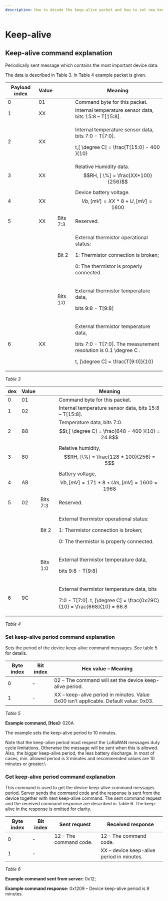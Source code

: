 ```yaml
---
description: How to decode the keep-alive packet and how to set new keep-alive period
---
```


# Keep-alive

## **Keep-alive command explanation**

Periodically sent message which contains the most important device data.

The data is described in Table 3. In Table 4 example packet is given.

| **Payload i**ndex | Value |          | Meaning                                                                                                                                                                                                            |
| ----------------- | ----- | -------- | ------------------------------------------------------------------------------------------------------------------------------------------------------------------------------------------------------------------ |
| 0                 | 01    |          | Command byte for this packet.                                                                                                                                                                                      |
| 1                 | XX    |          | Internal temperature sensor data, bits 15:8 – T\[15:8].                                                                                                                                                            |
| 2                 | XX    |          | <p>Internal temperature sensor data, bits 7:0 - T[7:0].</p><p>  <span class="math">t,[ \degree C] = \frac{T[15:0] - 400 }{10}</span> </p>                                                                          |
| 3                 | XX    |          | Relative Humidity data. $$RH, [ \%] = \frac{XX*100}{256}$$                                                                                                                                                         |
| 4                 | XX    |          | Device battery voltage.  $$Vb, [mV] = XX * 8 + U, [mV]=1600$$                                                                                                                                                      |
| 5                 | XX    | Bits 7:3 | Reserved.                                                                                                                                                                                                          |
|                   |       | Bit 2    | <p>External thermistor operational status:</p><p>1: Thermistor connection is broken;</p><p>0: The thermistor is properly connected.</p>                                                                            |
|                   |       | Bits 1:0 | <p>External thermistor temperature data, </p><p>bits 9:8 - T[9:8]</p>                                                                                                                                              |
| 6                 | XX    |          | <p>External thermistor temperature data,</p><p>bits 7:0 - T[7:0]. The measurement resolution is  <span class="math">0.1 \degree C</span> .</p><p><span class="math">t, [\degree C] = \frac{T[9:0]}{10}</span> </p> |

_Table 3_

| dex | Value |          | Meaning                                                                                                                                                     |
| --- | ----- | -------- | ----------------------------------------------------------------------------------------------------------------------------------------------------------- |
| 0   | 01    |          | Command byte for this packet.                                                                                                                               |
| 1   | 02    |          | Internal temperature sensor data, bits 15:8 – T\[15:8].                                                                                                     |
| 2   | 88    |          | Temperature data, bits 7:0. $$t,[ \degree C] = \frac{648 - 400 }{10} = 24.8$$                                                                               |
| 3   | 80    |          | Relative humidity, $$RH, [\%] = \frac{128 * 100}{256} = 5$$                                                                                                 |
| 4   | AB    |          | Battery voltage, $$Vb, [mV] = 171 * 8+Um, [mV]=1600 = 1968$$                                                                                                |
| 5   | 02    | Bits 7:3 | Reserved.                                                                                                                                                   |
|     |       | Bit 2    | <p>External thermistor operational status:</p><p>1: Thermistor connection is broken;</p><p>0: The thermistor is properly connected.</p>                     |
|     |       | Bits 1:0 | <p>External thermistor temperature data, </p><p>bits 9:8 - T[9:8]</p>                                                                                       |
| 6   | 9C    |          | <p>External thermistor temperature data, bits </p><p>7:0 - T[7:0]. <span class="math">t, [\degree C] = \frac{0x29C}{10} = \frac{668}{10} = 66.8</span> </p> |

_Table 4_

### **Set keep-alive period command explanation**

Sets the period of the device keep-alive command messages. See table 5 for details.

| **Byte index** | **Bit index** | **Hex value – Meaning**                                                              |
| -------------- | ------------- | ------------------------------------------------------------------------------------ |
| 0              | -             | 02 – The command will set the device keep-alive period.                              |
| 1              | -             | XX – keep-alive period in minutes. Value 0x00 isn’t applicable. Default value: 0x03. |

_Table 5_

**Example command, \[Hex]:** 020A

The example sets the keep-alive period to 10 minutes.

&#x20;Note that the keep-alive period must respect the LoRaWAN messages duty cycle limitations. Otherwise the message will be sent when this is allowed. Also, the bigger keep-alive period, the less battery discharge. In most of cases, min. allowed period is 3 minutes and recommended values are 10 minutes or greater.\


### **Get keep-alive period command explanation**

This command is used to get the device keep-alive command messages period. Server sends the command code and the response is sent from the device together with next keep-alive command. The sent command request and the received command response are described in Table 6. The keep-alive in the response is omitted for clarity.

| **Byte index** | **Bit index** | **Sent request**       | **Received response**                     |
| -------------- | ------------- | ---------------------- | ----------------------------------------- |
| 0              | -             | 12 – The command code. | 12 – The command code.                    |
| 1              | -             |                        | XX – device keep-alive period in minutes. |

_Table 6_

**Example command sent from server:** 0x12;

**Example command response:** 0x1209 – Device keep-alive period is 9 minutes.
